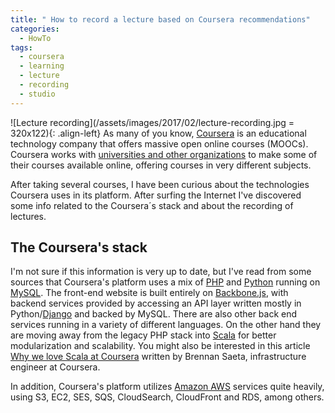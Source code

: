 ```yaml
---
title: " How to record a lecture based on Coursera recommendations"
categories:
  - HowTo
tags:
  - coursera
  - learning
  - lecture
  - recording
  - studio
---
```


![Lecture recording](/assets/images/2017/02/lecture-recording.jpg = 320x122){: .align-left} As many of you know, [Coursera](http://www.coursera.org/) is an educational technology company that offers massive open online courses (MOOCs). Coursera works with [universities and other organizations](https://www.coursera.org/about/partners) to make some of their courses available online, offering courses in very different subjects.

After taking several courses, I have been curious about the technologies Coursera uses in its platform. After surfing the Internet I've discovered some info related to the Coursera´s stack and about the recording of lectures.

## The Coursera's stack

I'm not sure if this information is very up to date, but I've read from some sources that Coursera's platform uses a mix of [PHP](http://www.php.net/) and [Python](https://www.python.org/) running on [MySQL](https://www.mysql.com/).  The front-end website is built entirely on [Backbone.js](http://backbonejs.org/), with backend services provided by accessing an API layer written mostly in Python/[Django](https://www.djangoproject.com/) and backed by MySQL. There are also other back end services running in a variety of different languages. On the other hand they are moving away from the legacy PHP stack into [Scala](http://www.scala-lang.org/) for better modularization and scalability. You might also be interested in this article [Why we love Scala at Coursera](http://tech.coursera.org/blog/2014/02/18/why-we-love-scala-at-coursera/) written by Brennan Saeta, infrastructure engineer at Coursera.

In addition, Coursera's platform utilizes [Amazon AWS](https://aws.amazon.com/) services quite heavily, using S3, EC2, SES, SQS, CloudSearch, CloudFront and RDS, among others.
